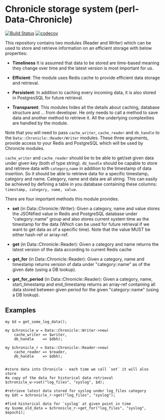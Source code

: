 # Chronicle storage system (perl-Data-Chronicle)

[![Build Status](https://travis-ci.org/binary-com/perl-Data-Chronicle.svg?branch=master)](https://travis-ci.org/binary-com/perl-Data-Chronicle)
[![codecov](https://codecov.io/gh/binary-com/perl-Data-Chronicle/branch/master/graph/badge.svg)](https://codecov.io/gh/binary-com/perl-Data-Chronicle)

This repository contains two modules (Reader and Writer) which can be used to store and retrieve information
on an efficient storage with below properties:
 
* **Timeliness**
It is assumed that data to be stored are time-based meaning they change over time and the latest version is most important for us.

* **Efficient**:
The module uses Redis cache to provide efficient data storage and retrieval.

* **Persistent**:
In addition to caching every incoming data, it is also stored in PostgresSQL for future retrieval.

* **Transparent**:
This modules hides all the details about caching, database structure and ... from developer. He only needs to call a method
to save data and another method to retrieve it. All the underlying complexities are handled by the module.

Note that you will need to pass `cache_writer`, `cache_reader` and `db_handle` to the `Data::Chronicle::Reader/Writer` modules. These three arguments, provide access to your Redis and PostgreSQL which will be used by Chronicle modules.

`cache_writer` and `cache_reader` should be to be able to get/set given data under given key (both of type string). `db_handle` should be capable to store and retrieve data with `category`,`name` in addition to the timestamp of data insertion. So it should be able to retrieve data for a specific timestamp, category and name. Category, name and data are all string. This can easily be achieved by defining a table in you database containing these columns: `timestamp, category, name, value`. 

There are four important methods this module provides:

* **set** (in Data::Chronicle::Writer):
Given a category, name and value stores the JSONified value in Redis and PostgreSQL database under "category::name" group and also stores current
system time as the timestamp for the data (Which can be used for future retrieval if we want to get data as of a specific time). Note that the value
MUST be either hash-ref or array-ref.

* **get** (in Data::Chronicle::Reader):
Given a category and name returns the latest version of the data according to current Redis cache

* **get_for** (in Data::Chronicle::Reader):
Given a category, name and timestamp returns version of data under "category::name" as of the given date (using a DB lookup).

* **get_for_period** (in Data::Chronicle::Reader):
Given a category, name, start_timestamp and end_timestamp returns an array-ref containing all data stored between given period for the given "category::name" (using a DB lookup).

## Examples ##

```
my $d = get_some_log_data();

my $chronicle_w = Data::Chronicle::Writer->new( 
    cache_writer => $writer,
    db_handle    => $dbh);

my $chronicle_r = Data::Chronicle::Reader->new( 
    cache_reader => $reader, 
    db_handle    => $dbh);


#store data into Chronicle - each time we call `set` it will also store 
#a copy of the data for historical data retrieval
$chronicle_w->set("log_files", "syslog", $d);

#retrieve latest data stored for syslog under log_files category
my $dt = $chronicle_r->get("log_files", "syslog");

#find historical data for `syslog` at given point in time
my $some_old_data = $chronicle_r->get_for("log_files", "syslog", $epoch1);

```
